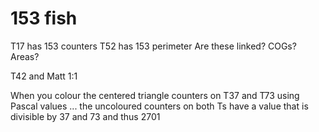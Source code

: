 153 fish
========

T17 has 153 counters
T52 has 153 perimeter
Are these linked? COGs? Areas?

T42 and Matt 1:1

When you colour the centered triangle counters on T37 and T73 using Pascal values ... the uncoloured counters on both Ts have a value that is divisible by 37 and 73 and thus 2701
